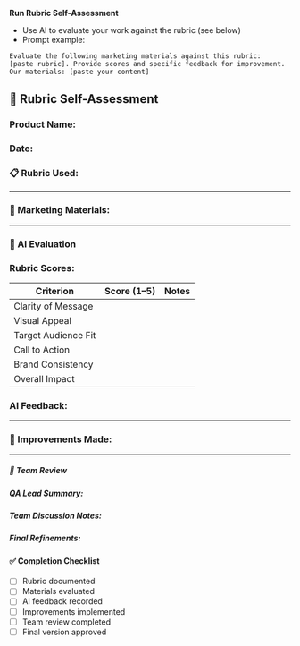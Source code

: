 **Run Rubric Self-Assessment**
- Use AI to evaluate your work against the rubric (see below)
- Prompt example:
```
Evaluate the following marketing materials against this rubric:
[paste rubric]. Provide scores and specific feedback for improvement.
Our materials: [paste your content]
```
## 🧪 Rubric Self-Assessment

### Product Name:
<!-- e.g., "SuperWidget Pro" -->

### Date:
<!-- e.g., "2025-10-08" -->



### 📋 Rubric Used:
<!-- Paste rubric criteria here or link to RUBRIC.md -->

---

### 📄 Marketing Materials:
<!-- Paste or link to the marketing content being evaluated -->

---

### 🤖 AI Evaluation

### Rubric Scores:
| Criterion | Score (1–5) | Notes |
|----------|-------------|-------|
| Clarity of Message |             |       |
| Visual Appeal      |             |       |
| Target Audience Fit|             |       |
| Call to Action     |             |       |
| Brand Consistency  |             |       |
| Overall Impact     |             |       |

<!-- Add or adjust criteria as needed -->


### AI Feedback:
<!-- Paste AI-generated feedback here -->

---

### 🔧 Improvements Made:
<!-- Describe changes made based on AI feedback -->

---

##### 👥 Team Review

##### QA Lead Summary:
<!-- QA lead summarizes rubric scores and findings -->

##### Team Discussion Notes:
<!-- Key points from team discussion -->

##### Final Refinements:
<!-- List final changes made after team review -->



#### ✅ Completion Checklist

- [ ] Rubric documented
- [ ] Materials evaluated
- [ ] AI feedback recorded
- [ ] Improvements implemented
- [ ] Team review completed
- [ ] Final version approved
